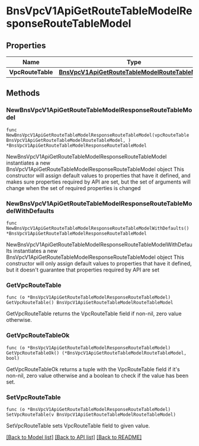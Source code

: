 # BnsVpcV1ApiGetRouteTableModelResponseRouteTableModel

## Properties

Name | Type | Description | Notes
------------ | ------------- | ------------- | -------------
**VpcRouteTable** | [**BnsVpcV1ApiGetRouteTableModelRouteTableModel**](BnsVpcV1ApiGetRouteTableModelRouteTableModel.md) |  | 

## Methods

### NewBnsVpcV1ApiGetRouteTableModelResponseRouteTableModel

`func NewBnsVpcV1ApiGetRouteTableModelResponseRouteTableModel(vpcRouteTable BnsVpcV1ApiGetRouteTableModelRouteTableModel, ) *BnsVpcV1ApiGetRouteTableModelResponseRouteTableModel`

NewBnsVpcV1ApiGetRouteTableModelResponseRouteTableModel instantiates a new BnsVpcV1ApiGetRouteTableModelResponseRouteTableModel object
This constructor will assign default values to properties that have it defined,
and makes sure properties required by API are set, but the set of arguments
will change when the set of required properties is changed

### NewBnsVpcV1ApiGetRouteTableModelResponseRouteTableModelWithDefaults

`func NewBnsVpcV1ApiGetRouteTableModelResponseRouteTableModelWithDefaults() *BnsVpcV1ApiGetRouteTableModelResponseRouteTableModel`

NewBnsVpcV1ApiGetRouteTableModelResponseRouteTableModelWithDefaults instantiates a new BnsVpcV1ApiGetRouteTableModelResponseRouteTableModel object
This constructor will only assign default values to properties that have it defined,
but it doesn't guarantee that properties required by API are set

### GetVpcRouteTable

`func (o *BnsVpcV1ApiGetRouteTableModelResponseRouteTableModel) GetVpcRouteTable() BnsVpcV1ApiGetRouteTableModelRouteTableModel`

GetVpcRouteTable returns the VpcRouteTable field if non-nil, zero value otherwise.

### GetVpcRouteTableOk

`func (o *BnsVpcV1ApiGetRouteTableModelResponseRouteTableModel) GetVpcRouteTableOk() (*BnsVpcV1ApiGetRouteTableModelRouteTableModel, bool)`

GetVpcRouteTableOk returns a tuple with the VpcRouteTable field if it's non-nil, zero value otherwise
and a boolean to check if the value has been set.

### SetVpcRouteTable

`func (o *BnsVpcV1ApiGetRouteTableModelResponseRouteTableModel) SetVpcRouteTable(v BnsVpcV1ApiGetRouteTableModelRouteTableModel)`

SetVpcRouteTable sets VpcRouteTable field to given value.



[[Back to Model list]](../README.md#documentation-for-models) [[Back to API list]](../README.md#documentation-for-api-endpoints) [[Back to README]](../README.md)


